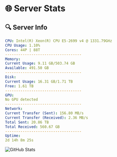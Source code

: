 # 🌐 Server Stats
## 🔍 Server Info
```yaml
CPU: Intel(R) Xeon(R) CPU E5-2699 v4 @ 1331.79GHz
CPU Usage: 1.10%
Cores: 44P | 88T
-----------------------------------
Memory:
Current Usage: 9.11 GB/503.74 GB
Available: 491.50 GB
-----------------------------------
Disk:
Current Usage: 16.31 GB/1.71 TB
Free: 1.61 TB
-----------------------------------
GPU:
No GPU detected
-----------------------------------
Network:
Current Transfer (Sent): 156.80 MB/s
Current Transfer (Received): 2.36 MB/s
Total Sent: 20.86 TB
Total Received: 560.67 GB
-----------------------------------
Uptime:
2d 14h 8m 25s
```
![GitHub Stats](https://img.shields.io/badge/Updated-2025-02-10_12:51:43-blue)